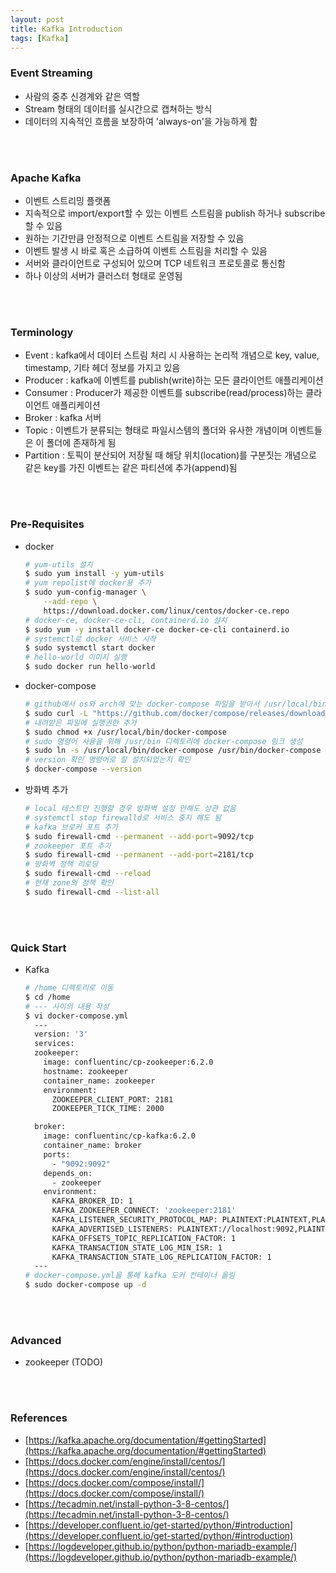 ```yaml
---
layout: post
title: Kafka Introduction
tags: [Kafka]
---
```


### Event Streaming
- 사람의 중추 신경계와 같은 역할
- Stream 형태의 데이터를 실시간으로 캡쳐하는 방식
- 데이터의 지속적인 흐름을 보장하여 'always-on'을 가능하게 함
<br>
<br>

### Apache Kafka
- 이벤트 스트리밍 플랫폼
- 지속적으로 import/export할 수 있는 이벤트 스트림을 publish 하거나 subscribe할 수 있음
- 원하는 기간만큼 안정적으로 이벤트 스트림을 저장할 수 있음
- 이벤트 발생 시 바로 혹은 소급하여 이벤트 스트림을 처리할 수 있음
- 서버와 클라이언트로 구성되어 있으며 TCP 네트워크 프로토콜로 통신함
- 하나 이상의 서버가 클러스터 형태로 운영됨
<br>
<br>

### Terminology
- Event : kafka에서 데이터 스트림 처리 시 사용하는 논리적 개념으로 key, value, timestamp, 기타 헤더 정보를 가지고 있음
- Producer : kafka에 이벤트를 publish(write)하는 모든 클라이언트 애플리케이션
- Consumer : Producer가 제공한 이벤트를 subscribe(read/process)하는 클라이언트 애플리케이션
- Broker : kafka 서버
- Topic : 이벤트가 분류되는 형태로 파일시스템의 폴더와 유사한 개념이며 이벤트들은 이 폴더에 존재하게 됨
- Partition : 토픽이 분산되어 저장될 때 해당 위치(location)를 구분짓는 개념으로 같은 key를 가진 이벤트는 같은 파티션에 추가(append)됨
<br>
<br>

### Pre-Requisites
- docker
    ```bash
    # yum-utils 설치
    $ sudo yum install -y yum-utils
    # yum repolist에 docker용 추가
    $ sudo yum-config-manager \
        --add-repo \
        https://download.docker.com/linux/centos/docker-ce.repo
    # docker-ce, docker-ce-cli, containerd.io 설치
    $ sudo yum -y install docker-ce docker-ce-cli containerd.io
    # systemctl로 docker 서비스 시작
    $ sudo systemctl start docker
    # hello-world 이미지 실행
    $ sudo docker run hello-world
    ```
- docker-compose
    ```bash
    # github에서 os와 arch에 맞는 docker-compose 파일을 받아서 /usr/local/bin/docker-compose에 저장
    $ sudo curl -L "https://github.com/docker/compose/releases/download/1.29.2/docker-compose-$(uname -s)-$(uname -m)" -o /usr/local/bin/docker-compose
    # 내려받은 파일에 실행권한 추가
    $ sudo chmod +x /usr/local/bin/docker-compose
    # sudo 명령어 사용을 위해 /usr/bin 디렉토리에 docker-compose 링크 생성
    $ sudo ln -s /usr/local/bin/docker-compose /usr/bin/docker-compose
    # version 확인 명령어로 잘 설치되었는지 확인
    $ docker-compose --version
    ```
- 방화벽 추가
    ```bash
    # local 테스트만 진행할 경우 방화벽 설정 안해도 상관 없음
    # systemctl stop firewalld로 서비스 중지 해도 됨
    # kafka 브로커 포트 추가
    $ sudo firewall-cmd --permanent --add-port=9092/tcp
    # zookeeper 포트 추가
    $ sudo firewall-cmd --permanent --add-port=2181/tcp
    # 방화벽 정책 리로딩
    $ sudo firewall-cmd --reload
    # 현재 zone의 정책 확인
    $ sudo firewall-cmd --list-all
    ```
<br>
<br>

### Quick Start
- Kafka
    ```bash
    # /home 디렉토리로 이동
    $ cd /home
    # --- 사이의 내용 작성
    $ vi docker-compose.yml
      ---
      version: '3'
      services:
      zookeeper:
        image: confluentinc/cp-zookeeper:6.2.0
        hostname: zookeeper
        container_name: zookeeper
        environment:
          ZOOKEEPER_CLIENT_PORT: 2181
          ZOOKEEPER_TICK_TIME: 2000

      broker:
        image: confluentinc/cp-kafka:6.2.0
        container_name: broker
        ports:
          - "9092:9092"
        depends_on:
          - zookeeper
        environment:
          KAFKA_BROKER_ID: 1
          KAFKA_ZOOKEEPER_CONNECT: 'zookeeper:2181'
          KAFKA_LISTENER_SECURITY_PROTOCOL_MAP: PLAINTEXT:PLAINTEXT,PLAINTEXT_INTERNAL:PLAINTEXT
          KAFKA_ADVERTISED_LISTENERS: PLAINTEXT://localhost:9092,PLAINTEXT_INTERNAL://broker:29092
          KAFKA_OFFSETS_TOPIC_REPLICATION_FACTOR: 1
          KAFKA_TRANSACTION_STATE_LOG_MIN_ISR: 1
          KAFKA_TRANSACTION_STATE_LOG_REPLICATION_FACTOR: 1
      ---
    # docker-compose.yml을 통해 kafka 도커 컨테이너 올림
    $ sudo docker-compose up -d
    ```
<br>
<br>

### Advanced
- zookeeper (TODO)
<br>
<br>

### References
- [https://kafka.apache.org/documentation/#gettingStarted](https://kafka.apache.org/documentation/#gettingStarted)
- [https://docs.docker.com/engine/install/centos/](https://docs.docker.com/engine/install/centos/)
- [https://docs.docker.com/compose/install/](https://docs.docker.com/compose/install/)
- [https://tecadmin.net/install-python-3-8-centos/](https://tecadmin.net/install-python-3-8-centos/)
- [https://developer.confluent.io/get-started/python/#introduction](https://developer.confluent.io/get-started/python/#introduction)
- [https://logdeveloper.github.io/python/python-mariadb-example/](https://logdeveloper.github.io/python/python-mariadb-example/)
